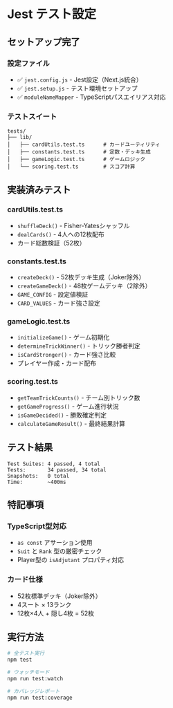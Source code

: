 # Jest テスト設定

## セットアップ完了

### 設定ファイル

- ✅ `jest.config.js` - Jest設定（Next.js統合）
- ✅ `jest.setup.js` - テスト環境セットアップ
- ✅ `moduleNameMapper` - TypeScriptパスエイリアス対応

### テストスイート

```
tests/
├── lib/
│   ├── cardUtils.test.ts      # カードユーティリティ
│   ├── constants.test.ts      # 定数・デッキ生成
│   ├── gameLogic.test.ts      # ゲームロジック
│   └── scoring.test.ts        # スコア計算
```

## 実装済みテスト

### cardUtils.test.ts

- `shuffleDeck()` - Fisher-Yatesシャッフル
- `dealCards()` - 4人への12枚配布
- カード総数検証（52枚）

### constants.test.ts

- `createDeck()` - 52枚デッキ生成（Joker除外）
- `createGameDeck()` - 48枚ゲームデッキ（2除外）
- `GAME_CONFIG` - 設定値検証
- `CARD_VALUES` - カード強さ設定

### gameLogic.test.ts

- `initializeGame()` - ゲーム初期化
- `determineTrickWinner()` - トリック勝者判定
- `isCardStronger()` - カード強さ比較
- プレイヤー作成・カード配布

### scoring.test.ts

- `getTeamTrickCounts()` - チーム別トリック数
- `getGameProgress()` - ゲーム進行状況
- `isGameDecided()` - 勝敗確定判定
- `calculateGameResult()` - 最終結果計算

## テスト結果

```
Test Suites: 4 passed, 4 total
Tests:       34 passed, 34 total
Snapshots:   0 total
Time:        ~400ms
```

## 特記事項

### TypeScript型対応

- `as const` アサーション使用
- `Suit` と `Rank` 型の厳密チェック
- Player型の `isAdjutant` プロパティ対応

### カード仕様

- 52枚標準デッキ（Joker除外）
- 4スート × 13ランク
- 12枚×4人 + 隠し4枚 = 52枚

## 実行方法

```bash
# 全テスト実行
npm test

# ウォッチモード
npm run test:watch

# カバレッジレポート
npm run test:coverage
```
